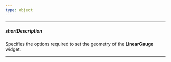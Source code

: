 ```yaml
---
type: object
---
```

---
##### shortDescription
Specifies the options required to set the geometry of the **LinearGauge** widget.

---
